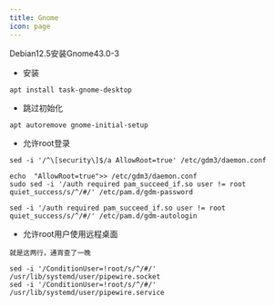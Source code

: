 ```yaml
---
title: Gnome
icon: page
---
```


Debian12.5安装Gnome43.0-3

- 安装
```
apt install task-gnome-desktop
```
- 跳过初始化
```
apt autoremove gnome-initial-setup
```
- 允许root登录
```
sed -i '/^\[security\]$/a AllowRoot=true' /etc/gdm3/daemon.conf

echo  "AllowRoot=true">> /etc/gdm3/daemon.conf 
sudo sed -i '/auth required pam_succeed_if.so user != root quiet_success/s/^/#/' /etc/pam.d/gdm-password

sed -i '/auth required pam_succeed_if.so user != root quiet_success/s/^/#/' /etc/pam.d/gdm-autologin

```
- 允许root用户使用远程桌面
```error
就是这两行，通宵查了一晚
```

```
sed -i '/ConditionUser=!root/s/^/#/' /usr/lib/systemd/user/pipewire.socket
sed -i '/ConditionUser=!root/s/^/#/' /usr/lib/systemd/user/pipewire.service
```